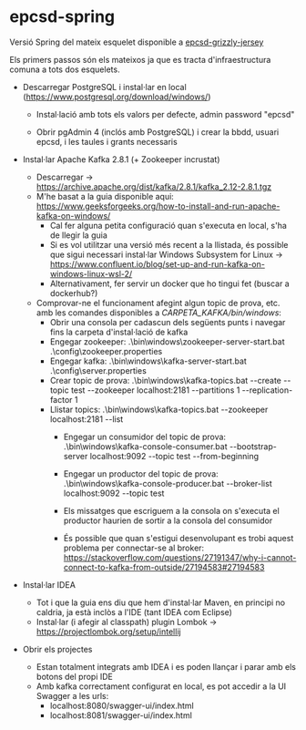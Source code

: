 # epcsd-spring

Versió Spring del mateix esquelet disponible a [epcsd-grizzly-jersey](https://github.com/ppinedar/epcsd-grizzly-jersey)

Els primers passos són els mateixos ja que es tracta d'infraestructura comuna a tots dos esquelets.

* Descarregar PostgreSQL i instal·lar en local (https://www.postgresql.org/download/windows/)

  * Instal·lació amb tots els valors per defecte, admin password "epcsd"

  * Obrir pgAdmin 4 (inclós amb PostgreSQL) i crear la bbdd, usuari epcsd, i les taules i grants necessaris

* Instal·lar Apache Kafka 2.8.1 (+ Zookeeper incrustat)

  * Descarregar -> https://archive.apache.org/dist/kafka/2.8.1/kafka_2.12-2.8.1.tgz
  * M'he basat a la guia disponible aqui: https://www.geeksforgeeks.org/how-to-install-and-run-apache-kafka-on-windows/
    * Cal fer alguna petita configuració quan s'executa en local, s'ha de llegir la guia
    * Si es vol utilitzar una versió més recent a la llistada, és possible que sigui necessari instal·lar Windows Subsystem for Linux -> https://www.confluent.io/blog/set-up-and-run-kafka-on-windows-linux-wsl-2/
    * Alternativament, fer servir un docker que ho tingui fet (buscar a dockerhub?)
  * Comprovar-ne el funcionament afegint algun topic de prova, etc. amb les comandes disponibles a *CARPETA_KAFKA/bin/windows*:
    * Obrir una consola per cadascun dels següents punts i navegar fins la carpeta d'instal·lació de kafka
    * Engegar zookeeper: .\bin\windows\zookeeper-server-start.bat .\config\zookeeper.properties
    * Engegar kafka: .\bin\windows\kafka-server-start.bat .\config\server.properties
    * Crear topic de prova: .\bin\windows\kafka-topics.bat --create --topic test --zookeeper localhost:2181 --partitions 1 --replication-factor 1
    * Llistar topics: .\bin\windows\kafka-topics.bat --zookeeper localhost:2181 --list
      * Engegar un consumidor del topic de prova: .\bin\windows\kafka-console-consumer.bat --bootstrap-server localhost:9092 --topic test --from-beginning
      * Engegar un productor del topic de prova: .\bin\windows\kafka-console-producer.bat --broker-list localhost:9092 --topic test
      * Els missatges que escriguem a la consola on s'executa el productor haurien de sortir a la consola del consumidor

      * És possible que quan s'estigui desenvolupant es trobi aquest problema per connectar-se al broker: https://stackoverflow.com/questions/27191347/why-i-cannot-connect-to-kafka-from-outside/27194583#27194583

* Instal·lar IDEA
	
  * Tot i que la guia ens diu que hem d'instal·lar Maven, en principi no caldria, ja està inclòs a l'IDE (tant IDEA com Eclipse)
  * Instal·lar (i afegir al classpath) plugin Lombok -> https://projectlombok.org/setup/intellij

* Obrir els projectes

  * Estan totalment integrats amb IDEA i es poden llançar i parar amb els botons del propi IDE
  * Amb kafka correctament configurat en local, es pot accedir a la UI Swagger a les urls:
    * localhost:8080/swagger-ui/index.html
    * localhost:8081/swagger-ui/index.html
